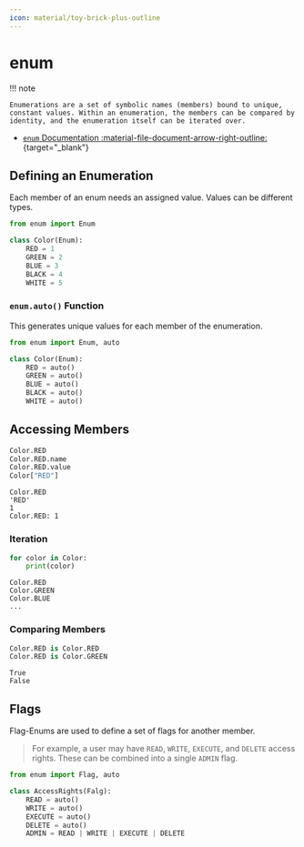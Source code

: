 ```yaml
---
icon: material/toy-brick-plus-outline
---
```


# enum

!!! note

    Enumerations are a set of symbolic names (members) bound to unique, constant values. Within an enumeration, the members can be compared by identity, and the enumeration itself can be iterated over.

-   [`enum` Documentation :material-file-document-arrow-right-outline:](https://docs.python.org/3/library/enum.html){target="\_blank"}

## Defining an Enumeration

Each member of an enum needs an assigned value. Values can be different types.

```python
from enum import Enum

class Color(Enum):
    RED = 1
    GREEN = 2
    BLUE = 3
    BLACK = 4
    WHITE = 5
```

### `enum.auto()` Function

This generates unique values for each member of the enumeration.

```python
from enum import Enum, auto

class Color(Enum):
    RED = auto()
    GREEN = auto()
    BLUE = auto()
    BLACK = auto()
    WHITE = auto()
```

## Accessing Members

```python
Color.RED
Color.RED.name
Color.RED.value
Color["RED"]
```

```text
Color.RED
'RED'
1
Color.RED: 1
```

### Iteration

```python
for color in Color:
    print(color)
```

```text
Color.RED
Color.GREEN
Color.BLUE
...
```

### Comparing Members

```python
Color.RED is Color.RED
Color.RED is Color.GREEN
```

```text
True
False
```

## Flags

Flag-Enums are used to define a set of flags for another member.

> For example, a user may have `READ`, `WRITE`, `EXECUTE`, and `DELETE` access rights. These can be combined into a
> single `ADMIN` flag.

```python
from enum import Flag, auto

class AccessRights(Falg):
    READ = auto()
    WRITE = auto()
    EXECUTE = auto()
    DELETE = auto()
    ADMIN = READ | WRITE | EXECUTE | DELETE
```
